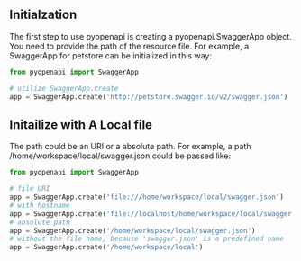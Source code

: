 ## Initialzation

The first step to use pyopenapi is creating a pyopenapi.SwaggerApp object. You need to provide the path of the resource file. For example, a SwaggerApp for petstore can be initialized in this way:
```python
from pyopenapi import SwaggerApp

# utilize SwaggerApp.create
app = SwaggerApp.create('http://petstore.swagger.io/v2/swagger.json')
```

## Initailize with A Local file

The path could be an URI or a absolute path. For example, a path /home/workspace/local/swagger.json could be passed like:
```python
from pyopenapi import SwaggerApp

# file URI
app = SwaggerApp.create('file:///home/workspace/local/swagger.json')
# with hostname
app = SwaggerApp.create('file://localhost/home/workspace/local/swagger.json')
# absolute path
app = SwaggerApp.create('/home/workspace/local/swagger.json')
# without the file name, because 'swagger.json' is a predefined name
app = SwaggerApp.create('/home/workspace/local')
```
